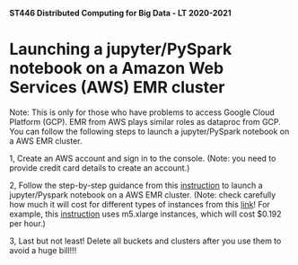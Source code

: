 **ST446 Distributed Computing for Big Data - LT 2020-2021**

# Launching a jupyter/PySpark notebook on a Amazon Web Services (AWS) EMR cluster
Note: This is only for those who have problems to access Google Cloud Platform (GCP). EMR from AWS plays similar roles as dataproc from GCP. You can follow the following steps to launch a jupyter/PySpark notebook on a AWS EMR cluster.

1, Create an AWS account and sign in to the console. (Note: you need to provide credit card details to create an account.)

2, Follow the step-by-step guidance from this [instruction](https://towardsdatascience.com/getting-started-with-pyspark-on-amazon-emr-c85154b6b921) to launch a jupyter/Pyspark notebook on a AWS EMR cluster. (Note: check carefully how much it will cost for different types of instances from this [link](https://aws.amazon.com/emr/pricing/)! For example, this [instruction](https://towardsdatascience.com/getting-started-with-pyspark-on-amazon-emr-c85154b6b921) uses m5.xlarge instances, which will cost $0.192 per hour.)

3, Last but not least! Delete all buckets and clusters after you use them to avoid a huge bill!!!
